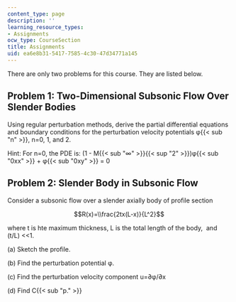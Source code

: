 ```yaml
---
content_type: page
description: ''
learning_resource_types:
- Assignments
ocw_type: CourseSection
title: Assignments
uid: ea6e8b31-5417-7585-4c30-47d34771a145
---
```


There are only two problems for this course. They are listed below.

Problem 1: Two-Dimensional Subsonic Flow Over Slender Bodies
------------------------------------------------------------

Using regular perturbation methods, derive the partial differential equations and boundary conditions for the perturbation velocity potentials φ{{< sub "n" >}}, n=0, 1, and 2.

Hint: For n=0, the PDE is: (1 - M{{< sub "∞" >}}{{< sup "2" >}})φ{{< sub "0xx" >}} + φ{{< sub "0xy" >}} = 0

Problem 2: Slender Body in Subsonic Flow
----------------------------------------

Consider a subsonic flow over a slender axially body of profile section

$$R(x)=\\frac{2tx(L-x)}{L^2}$$

where t is hte maximum thickness, L is the total length of the body,  and (t/L) \<\<1.

(a) Sketch the profile.

(b) Find the perturbation potential φ.

(c) Find the perturbation velocity component u=∂φ/∂x

(d) Find C{{< sub "p." >}}